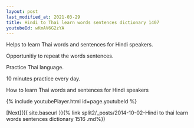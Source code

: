 ```yaml
---
layout: post
last_modified_at: 2021-03-29
title: Hindi to Thai learn words sentences dictionary 1407 
youtubeId: wKmAV6G2zYA
---
```

 
 
Helps to learn Thai words and sentences for Hindi speakers.

Opportunitiy to repeat the words sentences. 

Practice Thai language. 
 
10 minutes practice every day. 
 
How to learn Thai words and sentences for Hindi speakers 
 
{% include youtubePlayer.html id=page.youtubeId %}
 
 
[Next]({{ site.baseurl }}{% link  split2/_posts/2014-10-02-Hindi to thai learn words sentences dictionary 1516 .md%})
 
